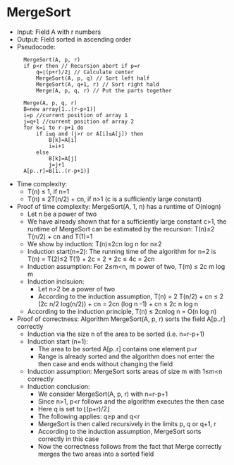 # MergeSort

- Input: Field A with r numbers
- Output: Field sorted in ascending order
- Pseudocode:
  ```
	MergeSort(A, p, r)
	​if p<r then // Recursion abort if p=r
		q=⌊(p+r)/2⌋ // Calculate center
		MergeSort(A, p, q) // Sort left half
		MergeSort(A, q+1, r) // Sort right hald
		Merge(A, p, q, r) // Put the parts together
	```
  ```
	Merge(A, p, q, r)
	B=new array[1..(r-p+1)]
	i=p //current position of array 1
	j=q+1 //current position of array 2
	for k=i to r-p+1 do
		if i≤q and (j>r or A[i]≤A[j]) then
			B[k]=A[i]
			i=i+1
		else
			B[k]=A[j]
			j=j+1
	A[p..r]=B[1..(r-p+1)]
	```
- Time complexity:
	- T(n) ≤ 1, if n=1
	- T(n) ≤ 2T(n/2) + cn, if n>1 (c is a sufficiently large constant)
- Proof of time complexity: MergeSort(A, 1, n) has a runtime of O(nlogn)
	- Let n be a power of two
	- We have already shown that for a sufficiently large constant c>1, the runtime of MergeSort can be estimated by the recursion: T(n)≤2 T(n/2) + cn and T(1)=1
	- We show by induction: T(n)≤2cn log n for n≥2
	- Induction start(n=2): The running time of the algorithm for n=2 is T(n) = T(2)≤2 T(1) + 2c = 2 + 2c ≤ 4c = 2cn
	- Induction assumption: For 2≤m<n, m power of two, T(m) ≤ 2c m log m
	- Induction inclsuion:
		- Let n>2 be a power of two
		- According to the induction assumption, T(n) = 2 T(n/2) + cn ≤ 2 (2c n/2 log(n/2)) + cn = 2cn (log n -1) + cn ≤ 2c n log n
	- According to the induction principle, T(n) ≤ 2cnlog n = O(n log n)
- Proof of correctness: Algorithm MergeSort(A, p, r) sorts the field A[p..r] correctly
	- Induction via the size n of the area to be sorted (i.e. n=r-p+1)
	- Induction start (n=1):
		- The area to be sorted A[p..r] contains one element p=r
		- Range is already sorted and the algorithm does not enter the then case and ends without changing the field
	- Induction assumption: MergeSort sorts areas of size m with 1≤m<n correctly
	- Induction conclusion:
		- We consider MergeSort(A, p, r) with n=r-p+1
		- Since n>1, p<r follows and the algorithm executes the then case
		- Here q is set to ⌊(p+r)/2⌋
		- The following applies: q≥p and q<r
		- MergeSort is then called recursively in the limits p, q or q+1, r
		- According to the induction assumption, MergeSort sorts correctly in this case
		- Now the correctness follows from the fact that Merge correctly merges the two areas into a sorted field
